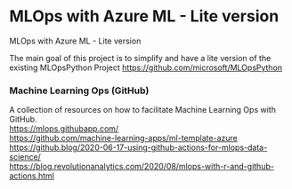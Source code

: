 # MLOps with Azure ML - Lite version
MLOps with Azure ML - Lite version <BR>

The main goal of this project is to simplify and have a lite version of the existing MLOpsPython Project https://github.com/microsoft/MLOpsPython


### Machine Learning Ops (GitHub)
A collection of resources on how to facilitate Machine Learning Ops with GitHub.<BR>
https://mlops.githubapp.com/<BR>
https://github.com/machine-learning-apps/ml-template-azure<BR>
https://github.blog/2020-06-17-using-github-actions-for-mlops-data-science/<br>
https://blog.revolutionanalytics.com/2020/08/mlops-with-r-and-github-actions.html <br>  
